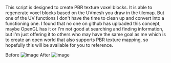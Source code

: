 This script is designed to create PBR texture voxel blocks. It is able to regenerate voxel blocks based on the UVmesh you draw in the tilemap. But one of the UV functions I don't have the time to clean up and convert into a functioning one. I found that no one on github has uploaded this concept, maybe OpenGL has it or I'm not good at searching and finding information, but I'm just offering it to others who may have the same goal as me which is to create an open world that also supports PBR texture mapping, so hopefully this will be available for you to reference.

Before
![image](https://github.com/user-attachments/assets/47d92b14-f9ee-45de-b279-203a71d190ba)
After
![image](https://github.com/user-attachments/assets/eb0ebe16-a018-4605-9c02-80209c8c6bc9)

